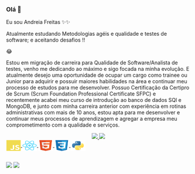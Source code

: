 ### Olá 👋


Eu sou Andreia Freitas ✨✨

Atualmente estudando Metodologias agéis e qualidade e testes de software; e aceitando desafios !!

 😂


Estou em migração de carreira para Qualidade de Software/Analista de testes, venho me dedicando ao máximo e sigo focada na minha evolução. E atualmente desejo uma oportunidade de ocupar um cargo como trainee ou Junior para adquirir e possuir maiores habilidades na área e continuar meu processo de estudos para me desenvolver. Possuo Certificação da Certipro de Scrum (Scrum Foundation Professional Certificate SFPC) e recentemente acabei meu curso de introdução ao banco de dados SQl e MongoDB, e junto com minha carreira anterior com experiência em rotinas administrativas com mais de 10 anos, estou apta para me desenvolver e continuar meus processos de aprendizagem e agregar a empresa meu comprometimento com a qualidade e serviços.


<div align="center">
  <a href="https://github.com/rafaballerini">
  <img height="180em" src="https://github-readme-stats.vercel.app/api?username=AndreiaF82&show_icons=true&theme=dracula&include_all_commits=true&count_private=true"/>
  <img height="180em" src="https://github-readme-stats.vercel.app/api/top-langs/?username=AndreiaF82&layout=compact&langs_count=7&theme=dracula"/>
</div>

  <img align="center" alt="Rafa-Js" height="30" width="40" src="https://raw.githubusercontent.com/devicons/devicon/master/icons/javascript/javascript-plain.svg">
  <img align="center" alt="Rafa-React" height="30" width="40" src="https://raw.githubusercontent.com/devicons/devicon/master/icons/react/react-original.svg">
  <img align="center" alt="Rafa-HTML" height="30" width="40" src="https://raw.githubusercontent.com/devicons/devicon/master/icons/html5/html5-original.svg">
  <img align="center" alt="Rafa-CSS" height="30" width="40" src="https://raw.githubusercontent.com/devicons/devicon/master/icons/css3/css3-original.svg">
  <img align="center" alt="Rafa-Python" height="30" width="40" src="https://raw.githubusercontent.com/devicons/devicon/master/icons/python/python-original.svg">
  
  ##
  
   <a href="https://www.linkedin.com/in/andreia-f-s-70406622/" target="_blank"><img src="https://img.shields.io/badge/-LinkedIn-%230077B5?style=for-the-badge&logo=linkedin&logoColor=white" target="_blank"></a> 
  <a href = "mailto:andreiaf.2005@gmail.com"><img src="https://img.shields.io/badge/-Gmail-%23333?style=for-the-badge&logo=gmail&logoColor=white" target="_blank"></a>
  
  

 
